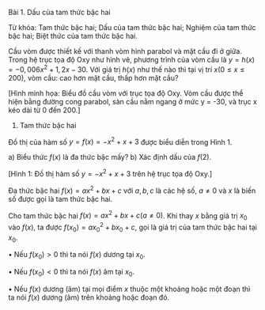 Bài 1. Dấu của tam thức bậc hai

Từ khóa: Tam thức bậc hai; Dấu của tam thức bậc hai; Nghiệm của tam thức bậc hai; Biệt thức của tam thức bậc hai.

Cầu vòm được thiết kế với thanh vòm hình parabol và mặt cầu đi ở giữa. Trong hệ trục tọa độ Oxy như hình vẽ, phương trình của vòm cầu là $y = h(x) = -0,006x^2 + 1,2x - 30$. Với giá trị $h(x)$ như thế nào thì tại vị trí $x (0 \leq x \leq 200)$, vòm cầu: cao hơn mặt cầu, thấp hơn mặt cầu?

[Hình minh họa: Biểu đồ cầu vòm với trục tọa độ Oxy. Vòm cầu được thể hiện bằng đường cong parabol, sàn cầu nằm ngang ở mức y = -30, và trục x kéo dài từ 0 đến 200.]

1. Tam thức bậc hai

Đồ thị của hàm số $y = f(x) = -x^2 + x + 3$ được biểu diễn trong Hình 1.

a) Biểu thức $f(x)$ là đa thức bậc mấy?
b) Xác định dấu của $f(2)$.

[Hình 1: Đồ thị hàm số $y = -x^2 + x + 3$ trên hệ trục tọa độ Oxy.]

Đa thức bậc hai $f(x) = ax^2 + bx + c$ với $a, b, c$ là các hệ số, $a \neq 0$ và $x$ là biến số được gọi là tam thức bậc hai.

Cho tam thức bậc hai $f(x) = ax^2 + bx + c (a \neq 0)$. Khi thay $x$ bằng giá trị $x_0$ vào $f(x)$, ta được $f(x_0) = ax_0^2 + bx_0 + c$, gọi là giá trị của tam thức bậc hai tại $x_0$.

• Nếu $f(x_0) > 0$ thì ta nói $f(x)$ dương tại $x_0$.

• Nếu $f(x_0) < 0$ thì ta nói $f(x)$ âm tại $x_0$.

• Nếu $f(x)$ dương (âm) tại mọi điểm $x$ thuộc một khoảng hoặc một đoạn thì ta nói $f(x)$ dương (âm) trên khoảng hoặc đoạn đó.
